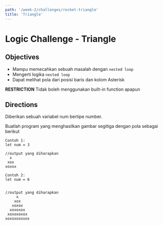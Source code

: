 ```yaml
---
path: '/week-2/challenges/rocket-triangle'
title: 'Triangle'
---
```


# Logic Challenge - Triangle

## Objectives
- Mampu memecahkan sebuah masalah dengan `nested loop`
- Mengerti logika `nested loop`
- Dapat melihat pola dari posisi baris dan kolom Asterisk

**RESTRICTION**
Tidak boleh menggunakan built-in function apapun

## Directions
Diberikan sebuah variabel num bertipe number.

Buatlah program yang menghasilkan gambar segitiga dengan pola sebagai berikut


```
Contoh 1:
let num = 3

//output yang diharapkan
  x
 xox
xoxox

Contoh 2:
let num = 6


//output yang diharapkan
     x
    xox
   xoxox
  xoxoxox
 xoxoxoxox
xoxoxoxoxox
```
